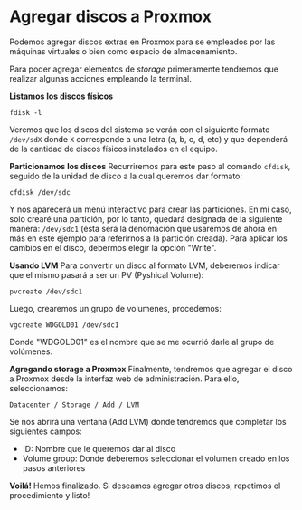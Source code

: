 <!-- TITLE: Servidores -->
<!-- SUBTITLE: Información y tips en relación a la gestión de servidores -->

# Agregar discos a Proxmox
Podemos agregar discos extras en Proxmox para se empleados por las máquinas virtuales o bien como espacio de almacenamiento. 

Para poder agregar elementos de _storage_ primeramente tendremos que realizar algunas acciones empleando la terminal. 


**Listamos los discos físicos**

```apache_conf
fdisk -l
```

Veremos que los discos del sistema se verán con el siguiente formato `/dev/sdX` donde `X` corresponde a una letra (a, b, c, d, etc) y que dependerá de la cantidad de discos físicos instalados en el equipo. 

**Particionamos los discos**
Recurriremos para este paso al comando `cfdisk`, seguido de la unidad de disco a la cual queremos dar formato: 

```apache_conf
cfdisk /dev/sdc
```

Y nos aparecerá un menú interactivo para crear las particiones. En mi caso, solo crearé una partición, por lo tanto, quedará designada de la siguiente manera: `/dev/sdc1` (ésta será la denomación que usaremos de ahora en más en este ejemplo para referirnos a la partición creada). Para aplicar los cambios en el disco, debermos elegir la opción "Write".

**Usando LVM**
Para convertir un disco al formato LVM, deberemos indicar que el mismo pasará a ser un PV (Pyshical Volume):

```apache_conf
pvcreate /dev/sdc1
```

Luego, crearemos un grupo de volumenes, procedemos: 

```apache_conf
vgcreate WDGOLD01 /dev/sdc1
```

Donde "WDGOLD01" es el nombre que se me ocurrió darle al grupo de volúmenes. 

**Agregando storage a Proxmox**
Finalmente, tendremos que agregar el disco a Proxmox desde la interfaz web de administración. Para ello, seleccionamos: 

```apache_conf
Datacenter / Storage / Add / LVM 
```

Se nos abrirá una ventana (Add LVM) donde tendremos que completar los siguientes campos: 

* ID: Nombre que le queremos dar al disco
* Volume group: Donde deberemos seleccionar el volumen creado en los pasos anteriores


**Voilá!**
Hemos finalizado. Si deseamos agregar otros discos, repetimos el procedimiento y listo!



